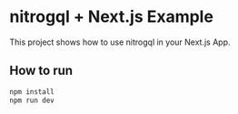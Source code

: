 # nitrogql + Next.js Example

This project shows how to use nitrogql in your Next.js App.

## How to run

```sh
npm install
npm run dev
```